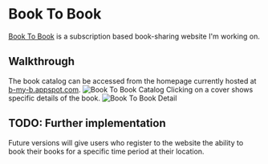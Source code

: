 # Book To Book
[Book To Book](https://b-my-b.appspot.com/) is a subscription based book-sharing website I'm working on.
## Walkthrough
The book catalog can be accessed from the homepage currently hosted at [b-my-b.appspot.com](https://b-my-b.appspot.com/).
![Book To Book Catalog](https://i.imgur.com/vJYLXaD.png)
Clicking on a cover shows specific details of the book.
![Book To Book Detail](https://i.imgur.com/HrNCPUL.png)
## TODO: Further implementation
Future versions will give users who register to the website the ability to book their books for a specific time period at their location.
